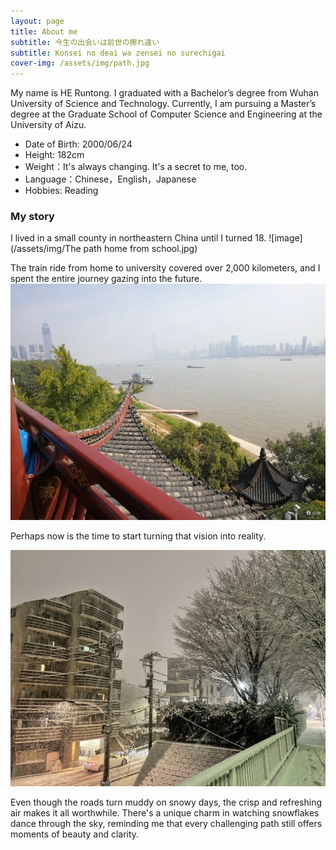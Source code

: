 ```yaml
---
layout: page
title: About me
subtitle: 今生の出会いは前世の擦れ違い
subtitle: Konsei no deai wa zensei no surechigai
cover-img: /assets/img/path.jpg
---
```


My name is HE Runtong. I graduated with a Bachelor’s degree from Wuhan University of Science and Technology. Currently, I am pursuing a Master’s degree at the Graduate School of Computer Science and Engineering at the University of Aizu.

- Date of Birth: 2000/06/24
- Height: 182cm
- Weight：It's always changing. It's a secret to me, too.
- Language：Chinese，English，Japanese
- Hobbies: Reading


### My story

I lived in a small county in northeastern China until I turned 18.  ![image](/assets/img/The path home from school.jpg)

The train ride from home to university covered over 2,000 kilometers, and I spent the entire journey gazing into the future.  ![image](/assets/img/Changjiang.jpg)

Perhaps now is the time to start turning that vision into reality.

![image](/assets/img/Snowing.jpg)

Even though the roads turn muddy on snowy days, the crisp and refreshing air makes it all worthwhile. There's a unique charm in watching snowflakes dance through the sky, reminding me that every challenging path still offers moments of beauty and clarity.
